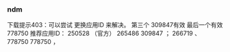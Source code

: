 ### ndm 
下载提示403：可以尝试 更换应用ID 来解决。   第三个  309847有效 最后一个有效 778750
推荐应用ID： 250528 （官方） 265486  309847 ； 266719 、  778750   778750 ，

